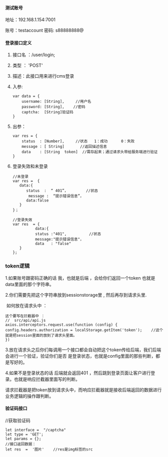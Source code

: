 #### 测试账号

地址：192.168.1.154:7001

账号：testaccount  密码: s88888888@

#### 登录接口定义

1. 接口名 ：/user/login;

1. 类型 ：  'POST'

2. 描述：此接口用来进行cms登录

3. 入参: 

   ```
   var data = {
       username: [String],     //用户名
       password: [String],    //密码
       captcha:  [String]验证码
   }
   ```
   
4. 出参：  

   ```
   var res = {
       status  : [Number],     //状态   1：成功      0：失败
       message : [ String]       //返回描述信息
       data    : [String  token]  //需存起来；通过请求头带给服务端进行验证
   }
   ```
   
5. 登录失效和未登录

   ```
   //未登录
   var res =  {
      data:{
         status  :  “ 401”，        //状态
    	  message :  “提示错误信息”，
         data:false
      }
   }；
   
   //登录失效
   var res  = {
             data:{
             status :"401",          //状态
             message:"提示错误信息"，
             data   : "false"
      }
   };
   ```
   

### token逻辑

1.如果账号跟密码正确的话   我，也就是后端 ，会给你们返回一个token 也就是data里面的那个字符串。

2.你们需要先把这个字符串放到sessionstorage里 , 然后再存到请求头里.

​    如何放在请求头中  ： 

    这个要写在拦截器中 ：
    //  src/api/api.js
    axios.interceptors.request.use(function (config) {
    config.headers.authorization = localStorage.getItem('token');    //这个就是把session里面的放到了请求头里面。
    })
3.放在请求头之后你们每调用一个接口都会自动把这个token传给后端，我们后端会进行一个验证，验证你们是否 是登录状态，也就是config里面的那些判断，都是写好的。

4.如果不是登录状态的话 后端就会返回401 ，然后跳到登录页面让客户进行登录。也就是响应拦截器里面写的判断。

请求拦截器是把token放到请求头中，而响应拦截器就是接收后端返回的数据进行业务逻辑的操作跟判断。





#### 验证码接口

//获取验证码

    let interface =  "/captcha"
    let type = 'GET';
    let params = {};
    //接口返回数据：
    let res  =  '图片'    //res是img标签的src

